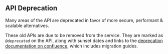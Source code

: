 ## API Deprecation

Many areas of the API are deprecated in favor of more secure, performant & scalable alternatives.

These old APIs are due to be removed from the service. They are marked as `@deprecated` on the API, along with sunset dates
and links to the [deprecation documentation on confluence](https://calmisland.atlassian.net/wiki/spaces/UserService/pages/2462417813), which includes migration guides.
